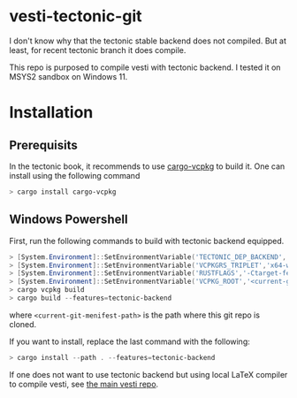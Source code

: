 # vesti-tectonic-git

I don't know why that the tectonic stable backend does not compiled. But at
least, for recent tectonic branch it does compile.

This repo is purposed to compile vesti with tectonic backend. I tested it on
MSYS2 sandbox on Windows 11.

# Installation
## Prerequisits
In the tectonic book, it recommends to use [cargo-vcpkg](https://crates.io/crates/cargo-vcpkg) to build it.
One can install using the following command
```powershell
> cargo install cargo-vcpkg
```

## Windows Powershell
First, run the following commands to build with tectonic backend equipped.
```powershell
> [System.Environment]::SetEnvironmentVariable('TECTONIC_DEP_BACKEND','vcpkg')
> [System.Environment]::SetEnvironmentVariable('VCPKGRS_TRIPLET','x64-windows-static-release')
> [System.Environment]::SetEnvironmentVariable('RUSTFLAGS','-Ctarget-feature=+crt-static')
> [System.Environment]::SetEnvironmentVariable('VCPKG_ROOT','<current-git-menifest-path>\target\vcpkg')
> cargo vcpkg build
> cargo build --features=tectonic-backend
```
where `<current-git-menifest-path>` is the path where this git repo is cloned.

If you want to install, replace the last command with the following:
```powershell
> cargo install --path . --features=tectonic-backend
```

If one does not want to use tectonic backend but using local LaTeX compiler to
compile vesti, see [the main vesti repo](https://github.com/e0328eric/vesti).
